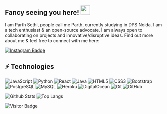 ## Fancy seeing you here! <img src="https://raw.githubusercontent.com/aemmadi/https://www.linkedin.com/in/parth-sethi-178204191/aemmadi/master/wave.gif" width="30px">

I am Parth Sethi, people call me Parth, currently studying in DPS Noida. I am a tech enthusiast & an open-source advocate. I am always open to collaborating on projects and innovative/disruptive ideas. Find out more about me & feel free to connect with me here:

[![Instagram Badge](https://img.shields.io/badge/-parth_sethi_pvt-purple?style=flat-square&logo=instagram&logoColor=white&link=https://instagram.com/parth_sethi_pvt/)](https://instagram.com/parth_sethi_pvt)

## ⚡ Technologies

![JavaScript](https://img.shields.io/badge/-JavaScript-black?style=flat-square&logo=javascript)
![Python](https://img.shields.io/badge/-Python-black?style=flat-square&logo=Python)
![React](https://img.shields.io/badge/-React-black?style=flat-square&logo=react)
![Java](https://img.shields.io/badge/-java-E34A86?style=flat-square&logo=java)
![HTML5](https://img.shields.io/badge/-HTML5-E34F26?style=flat-square&logo=html5&logoColor=white)
![CSS3](https://img.shields.io/badge/-CSS3-1572B6?style=flat-square&logo=css3)
![Bootstrap](https://img.shields.io/badge/-Bootstrap-563D7C?style=flat-square&logo=bootstrap)
![PostgreSQL](https://img.shields.io/badge/-PostgreSQL-336791?style=flat-square&logo=postgresql)
![MySQL](https://img.shields.io/badge/-MySQL-black?style=flat-square&logo=mysql)
![Heroku](https://img.shields.io/badge/-Heroku-430098?style=flat-square&logo=heroku)
![DigitalOcean](https://img.shields.io/badge/-Digital%20Ocean-darkblue?style=flat-square&logo=digitalocean)
![Git](https://img.shields.io/badge/-Git-black?style=flat-square&logo=git)
![GitHub](https://img.shields.io/badge/-GitHub-181717?style=flat-square&logo=github)

![Github Stats](https://github-readme-stats.vercel.app/api?username=ParthSethiTech&count_private=true&show_icons=true&include_all_commits=true)
![Top Langs](https://github-readme-stats.vercel.app/api/top-langs/?username=ParthSethiTech&hide=TeX&layout=compact)

![Visitor Badge](https://visitor-badge.laobi.icu/badge?page_id=ParthSethiTech.ParthSethiTech)
